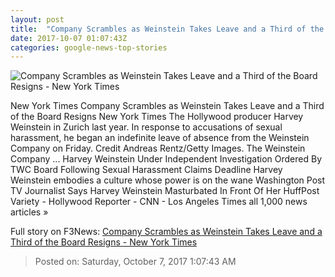 ```yaml
---
layout: post
title:  "Company Scrambles as Weinstein Takes Leave and a Third of the Board Resigns - New York Times"
date: 2017-10-07 01:07:43Z
categories: google-news-top-stories
---
```


![Company Scrambles as Weinstein Takes Leave and a Third of the Board Resigns - New York Times](https://static01.nyt.com/images/2017/10/07/us/07xp-bloom-sub/07xp-bloom-sub-facebookJumbo.jpg)

New York Times Company Scrambles as Weinstein Takes Leave and a Third of the Board Resigns New York Times The Hollywood producer Harvey Weinstein in Zurich last year. In response to accusations of sexual harassment, he began an indefinite leave of absence from the Weinstein Company on Friday. Credit Andreas Rentz/Getty Images. The Weinstein Company ... Harvey Weinstein Under Independent Investigation Ordered By TWC Board Following Sexual Harassment Claims Deadline Harvey Weinstein embodies a culture whose power is on the wane Washington Post TV Journalist Says Harvey Weinstein Masturbated In Front Of Her HuffPost Variety - Hollywood Reporter - CNN - Los Angeles Times all 1,000 news articles »


Full story on F3News: [Company Scrambles as Weinstein Takes Leave and a Third of the Board Resigns - New York Times](http://www.f3nws.com/n/EtGaxC)

> Posted on: Saturday, October 7, 2017 1:07:43 AM
